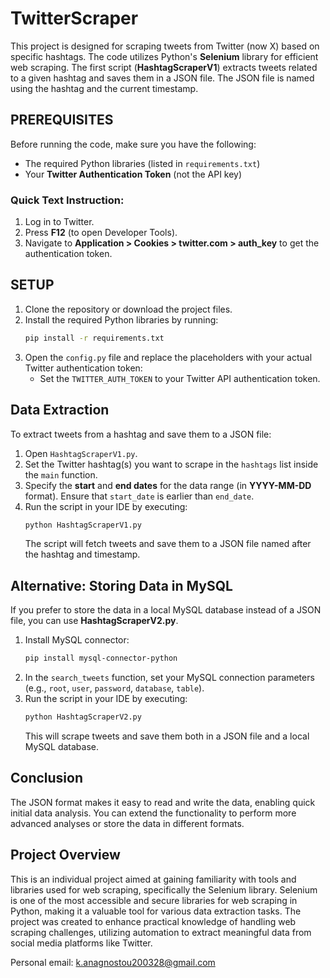 
# TwitterScraper

This project is designed for scraping tweets from Twitter (now X) based on specific hashtags. The code utilizes Python's **Selenium** library for efficient web scraping. The first script (**HashtagScraperV1**) extracts tweets related to a given hashtag and saves them in a JSON file. The JSON file is named using the hashtag and the current timestamp.

## PREREQUISITES

Before running the code, make sure you have the following:

- The required Python libraries (listed in `requirements.txt`)
- Your **Twitter Authentication Token** (not the API key)

### Quick Text Instruction:

1. Log in to Twitter.
2. Press **F12** (to open Developer Tools).
3. Navigate to **Application > Cookies > twitter.com > auth_key** to get the authentication token.

## SETUP

1. Clone the repository or download the project files.
2. Install the required Python libraries by running:
   ```bash
   pip install -r requirements.txt
   ```
3. Open the `config.py` file and replace the placeholders with your actual Twitter authentication token:
   - Set the `TWITTER_AUTH_TOKEN` to your Twitter API authentication token.

## Data Extraction

To extract tweets from a hashtag and save them to a JSON file:

1. Open `HashtagScraperV1.py`.
2. Set the Twitter hashtag(s) you want to scrape in the `hashtags` list inside the `main` function.
3. Specify the **start** and **end dates** for the data range (in **YYYY-MM-DD** format). Ensure that `start_date` is earlier than `end_date`.
4. Run the script in your IDE by executing:
   ```bash
   python HashtagScraperV1.py
   ```
   The script will fetch tweets and save them to a JSON file named after the hashtag and timestamp.

## Alternative: Storing Data in MySQL

If you prefer to store the data in a local MySQL database instead of a JSON file, you can use **HashtagScraperV2.py**.

1. Install MySQL connector:
   ```bash
   pip install mysql-connector-python
   ```
2. In the `search_tweets` function, set your MySQL connection parameters (e.g., `root`, `user`, `password`, `database`, `table`).
3. Run the script in your IDE by executing:
   ```bash
   python HashtagScraperV2.py
   ```
   This will scrape tweets and save them both in a JSON file and a local MySQL database.

## Conclusion

The JSON format makes it easy to read and write the data, enabling quick initial data analysis. You can extend the functionality to perform more advanced analyses or store the data in different formats.

## Project Overview

This is an individual project aimed at gaining familiarity with tools and libraries used for web scraping, specifically the Selenium library. Selenium is one of the most accessible and secure libraries for web scraping in Python, making it a valuable tool for various data extraction tasks. The project was created to enhance practical knowledge of handling web scraping challenges, utilizing automation to extract meaningful data from social media platforms like Twitter.

Personal email: k.anagnostou200328@gmail.com

